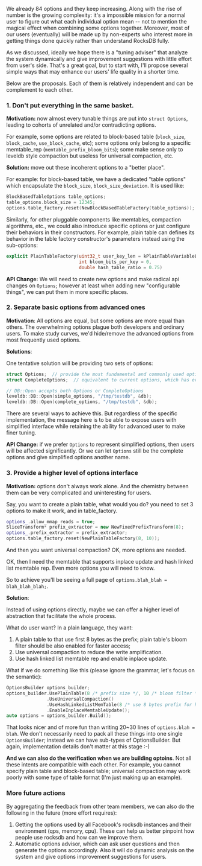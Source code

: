 We already 84 options and they keep increasing. Along with the rise of number is the growing complexity: it's a impossible mission for a normal user to figure out what each individual option mean -- not to mention the magical effect when combining some options together. Moreover, most of our users (eventually) will be made up by non-experts who interest more in getting things done quickly rather than understand RocksDB fully.

As we discussed, ideally we hope there is a "tuning adviser" that analyze the system dynamically and give improvement suggestions with little effort from user's side. That's a great goal, but to start with, I'll propose several simple ways that may enhance our users' life quality in a shorter time.

Below are the proposals. Each of them is relatively independent and can be complement to each other.

### 1. Don't put everything in the same basket.

**Motivation:** now almost every tunable things are put into `struct Options`, leading to cohorts of unrelated and/or contradicting options.

For example, some options are related to block-based table (`block_size`, `block_cache`, `use_block_cache`, etc); some options only belong to a specific memtable_rep (`memtable_prefix_bloom_bits`); some make sense only to leveldb style compaction but useless for universal compaction, etc.

**Solution:** move out these incoherent options to a "better place".

For example: for block-based table, we have a dedicated "table options" which encapsulate the `block_size`, `block_size_deviation`. It is used like:
```c++
BlockBasedTableOptions table_options;
table_options.block_size = 12345; 
options.table_factory.reset(NewBlockBasedTableFactory(table_options));
```

Similarly, for other pluggable components like memtables, compaction algorithms, etc., we could also introduce specific options or just configure their behaviors in their constructors. For example, plain table can defines its behavior in the table factory constructor's parameters instead using the sub-options:

```c++
explicit PlainTableFactory(uint32_t user_key_len = kPlainTableVariableLength,
                           int bloom_bits_per_key = 0,
                           double hash_table_ratio = 0.75)
```

**API Change:** We will need to create new options and make radical api changes on `Options`; however at least when adding new "configurable things", we can put them in more specific places.

### 2. Separate basic options from advanced ones

**Motivation**: All options are equal, but some options are more equal than others. The overwhelming options plague both developers and ordinary users. To make study curves, we'd hide/remove the advanced options from most frequently used options.

**Solutions**:

One tentative solution will be providing two sets of options:
```c++
struct Options;  // provide the most fundamental and commonly used options.
struct CompleteOptions;  // equivalent to current options, which has everything.

// DB::Open accepts both Options or CompleteOptions
leveldb::DB::Open(simple_options, "/tmp/testdb", &db);
leveldb::DB::Open(complete_options, "/tmp/testdb", &db);
```

There are several ways to achieve this. But regardless of the specific implementation, the message here is to be able to expose users with simplified interface while retaining the ability for advanced user to make finer tuning.

**API Change:** if we prefer `Options` to represent simplified options, then users will be affected significantly. Or we can let `Options` still be the complete options and give simplified options another name.

### 3. Provide a higher level of options interface

**Motivation:** options don't always work alone. And the chemistry between them can be very complicated and uninteresting for users.

Say, you want to create a plain table, what would you do? you need to set 3 options to make it work, and in table_factory.

```c++
options_.allow_mmap_reads = true;
SliceTransform* prefix_extractor = new NewFixedPrefixTransform(8);
options_.prefix_extractor = prefix_extractor;
options.table_factory.reset(NewPlainTableFactory(8, 10));
```

And then you want universal compaction? OK, more options are needed.

OK, then I need the memtable that supports inplace update and hash linked list memtable rep. Even more options you will need to know.

So to achieve you'll be seeing a full page of `options.blah_blah = blah_blah_blah;`.

**Solution**:

Instead of using options directly, maybe we can offer a higher level of abstraction that facilitate the whole process.

What do user want? In a plain language, they want:

1. A plain table to that use first 8 bytes as the prefix; plain table's bloom filter should be also enabled for faster access;
2. Use universal compaction to reduce the write amplification.
3. Use hash linked list memtable rep and enable inplace update.

What if we do something like this (please ignore the grammar, let's focus on the semantic):
```c++
OptionsBuilder options_builder;
options_builder.UsePlainTable(8 /* prefix size */, 10 /* bloom filter */)
               .UseUniversalCompaction()
               .UseHashLinkedListMemTable(8 /* use 8 bytes prefix for hashing */)
               .EnableInplaceMemtableUpdate();
auto options = options_builder.Build();
```
That looks nicer and of more fun than writing 20~30 lines of `options.blah = blah`. We don't necessarily need to pack all these things into one single `OptionsBuilder`; instead we can have sub-types of OptionsBuilder. But again, implementation details don't matter at this stage :-)

**And we can also do the verification when we are building optoins**. Not all these intents are compatible with each other. For example, you cannot specify plain table and block-based table; universal compaction may work poorly with some type of table format (I'm just making up an example).

### More future actions
By aggregating the feedback from other team members, we can also do the following in the future (more effort requires):

1. Getting the options used by all Facebook's rocksdb instances and their environment (qps, memory, cpu). These can help us better pinpoint how people use rocksdb and how can we improve them.
2. Automatic options advisor, which can ask user questions and then generate the options accordingly. Also it will do dynamic analysis on the system and give options improvement suggestions for users.
